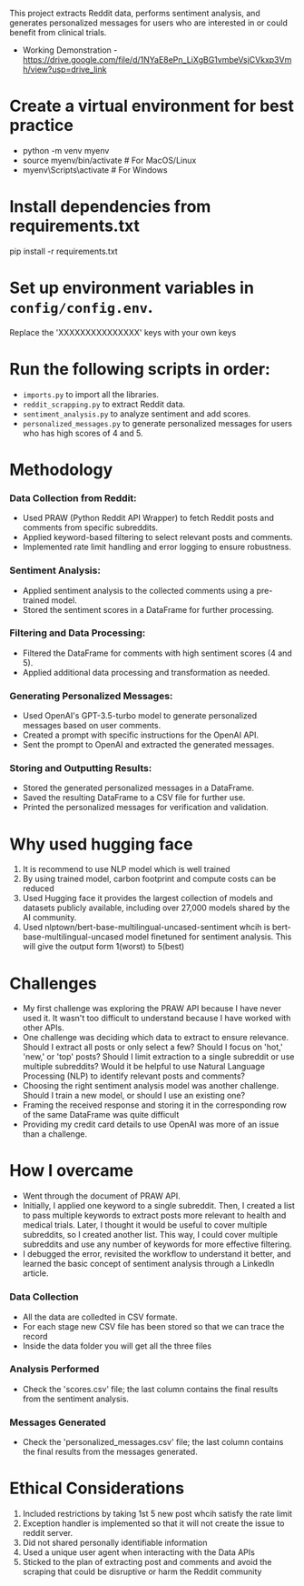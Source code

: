 This project extracts Reddit data, performs sentiment analysis, and generates personalized messages for users who are interested in or could benefit from clinical trials.
- Working Demonstration - https://drive.google.com/file/d/1NYaE8ePn_LiXgBG1vmbeVsjCVkxp3Vmh/view?usp=drive_link

# Create a virtual environment for best practice
- python -m venv myenv
- source myenv/bin/activate  # For MacOS/Linux
- myenv\Scripts\activate     # For Windows

# Install dependencies from requirements.txt
pip install -r requirements.txt

# Set up environment variables in `config/config.env`.
Replace the 'XXXXXXXXXXXXXXX' keys with your own keys

# Run the following scripts in order:
- `imports.py` to import all the libraries.
- `reddit_scrapping.py` to extract Reddit data.
- `sentiment_analysis.py` to analyze sentiment and add scores.
- `personalized_messages.py` to generate personalized messages for users who has high scores of 4 and 5.

# Methodology
### Data Collection from Reddit:
- Used PRAW (Python Reddit API Wrapper) to fetch Reddit posts and comments from specific subreddits.
- Applied keyword-based filtering to select relevant posts and comments.
- Implemented rate limit handling and error logging to ensure robustness.
### Sentiment Analysis:
- Applied sentiment analysis to the collected comments using a pre-trained model.
- Stored the sentiment scores in a DataFrame for further processing.
### Filtering and Data Processing:
- Filtered the DataFrame for comments with high sentiment scores (4 and 5).
- Applied additional data processing and transformation as needed.
### Generating Personalized Messages:
- Used OpenAI's GPT-3.5-turbo model to generate personalized messages based on user comments.
- Created a prompt with specific instructions for the OpenAI API.
- Sent the prompt to OpenAI and extracted the generated messages.
### Storing and Outputting Results:
- Stored the generated personalized messages in a DataFrame.
- Saved the resulting DataFrame to a CSV file for further use.
- Printed the personalized messages for verification and validation.

# Why used hugging face
1) It is recommend to use NLP model which is well trained
2) By using trained model, carbon footprint and compute costs can be reduced 
3) Used Hugging face it provides the largest collection of models and datasets publicly available, including over 27,000 models shared by the AI community.
4) Used nlptown/bert-base-multilingual-uncased-sentiment whcih is bert-base-multilingual-uncased model finetuned for sentiment analysis. This will give the output form 1(worst) to 5(best)


# Challenges
- My first challenge was exploring the PRAW API because I have never used it. It wasn't too difficult to understand because I have worked with other APIs.
- One challenge was deciding which data to extract to ensure relevance. Should I extract all posts or only select a few? Should I focus on 'hot,' 'new,' or 'top' posts? Should I limit extraction to a single subreddit or use multiple subreddits? Would it be helpful to use Natural Language Processing (NLP) to identify relevant posts and comments?
- Choosing the right sentiment analysis model was another challenge. Should I train a new model, or should I use an existing one?
- Framing the received response and storing it in the corresponding row of the same DataFrame was quite difficult
- Providing my credit card details to use OpenAI was more of an issue than a challenge.

# How I overcame
- Went through the document of PRAW API.
- Initially, I applied one keyword to a single subreddit. Then, I created a list to pass multiple keywords to extract posts more relevant to health and medical trials. Later, I thought it would be useful to cover multiple subreddits, so I created another list. This way, I could cover multiple subreddits and use any number of keywords for more effective filtering.
- I debugged the error, revisited the workflow to understand it better, and learned the basic concept of sentiment analysis through a LinkedIn article.

### Data Collection
- All the data are colledted in CSV formate.
- For each stage new CSV file has been stored so that we can trace the record 
- Inside the data folder you will get all the three files
### Analysis Performed
- Check the 'scores.csv' file; the last column contains the final results from the sentiment analysis.
### Messages Generated
- Check the 'personalized_messages.csv' file; the last column contains the final results from the messages generated.

# Ethical Considerations
1) Included restrictions by taking 1st 5 new post whcih satisfy the rate limit
2) Exception handler is implemented so that it will not create the issue to reddit server.
3) Did not shared personally identifiable information
4) Used a unique user agent when interacting with the Data APIs
5) Sticked to the plan of extracting post and comments and avoid the scraping that could be disruptive or harm the Reddit community


